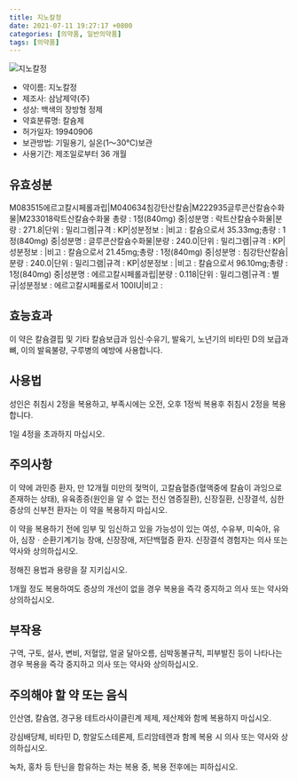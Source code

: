 ```yaml
---
title: 지노칼정
date: 2021-07-11 19:27:17 +0800
categories: [의약품, 일반의약품]
tags: [의약품]
---
```

![지노칼정](https://nedrug.mfds.go.kr/pbp/cmn/itemImageDownload/147427688264600102)

- 약이름: 지노칼정
- 제조사: 삼남제약(주)
- 성상: 백색의 장방형 정제
- 약효분류명: 칼슘제
- 허가일자: 19940906
- 보관방법: 기밀용기, 실온(1～30℃)보관
- 사용기간: 제조일로부터 36 개월
## 유효성분
M083515에르고칼시페롤과립|M040634침강탄산칼슘|M222935글루콘산칼슘수화물|M233018락트산칼슘수화물
총량 : 1정(840mg) 중|성분명 : 락트산칼슘수화물|분량 : 271.8|단위 : 밀리그램|규격 : KP|성분정보 : |비고 : 칼슘으로서 35.33mg;총량 : 1정(840mg) 중|성분명 : 글루콘산칼슘수화물|분량 : 240.0|단위 : 밀리그램|규격 : KP|성분정보 : |비고 : 칼슘으로서 21.45mg;총량 : 1정(840mg) 중|성분명 : 침강탄산칼슘|분량 : 240.0|단위 : 밀리그램|규격 : KP|성분정보 : |비고 : 칼슘으로서 96.10mg;총량 : 1정(840mg) 중|성분명 : 에르고칼시페롤과립|분량 : 0.118|단위 : 밀리그램|규격 : 별규|성분정보 : 에르고칼시페롤로서 100IU|비고 :
## 효능효과
이 약은 칼슘결핍 및 기타 칼슘보급과 임신·수유기, 발육기, 노년기의 비타민 D의 보급과 뼈, 이의 발육불량, 구루병의 예방에 사용합니다.

## 사용법
성인은 취침시 2정을 복용하고, 부족시에는 오전, 오후 1정씩 복용후 취침시 2정을 복용합니다.

1일 4정을 초과하지 마십시오.

## 주의사항
이 약에 과민증 환자, 만 12개월 미만의 젖먹이, 고칼슘혈증(혈액중에 칼슘이 과잉으로 존재하는 상태), 유육종증(원인을 알 수 없는 전신 염증질환), 신장질환, 신장결석, 심한 증상의 신부전 환자는 이 약을 복용하지 마십시오.

이 약을 복용하기 전에 임부 및 임신하고 있을 가능성이 있는 여성, 수유부, 미숙아, 유아, 심장ㆍ순환기계기능 장애, 신장장애, 저단백혈증 환자. 신장결석 경험자는 의사 또는 약사와 상의하십시오.

정해진 용법과 용량을 잘 지키십시오.

1개월 정도 복용하여도 증상의 개선이 없을 경우 복용을 즉각 중지하고 의사 또는 약사와 상의하십시오.

## 부작용
구역, 구토, 설사, 변비, 저혈압, 얼굴 달아오름, 심박동불규칙, 피부발진 등이 나타나는 경우 복용을 즉각 중지하고 의사 또는 약사와 상의하십시오.

## 주의해야 할 약 또는 음식
인산염, 칼슘염, 경구용 테트라사이클린계 제제, 제산제와 함께 복용하지 마십시오.

강심배당체, 비타민 D, 항알도스테론제, 트리암테렌과 함께 복용 시 의사 또는 약사와 상의하십시오.

녹차, 홍차 등 탄닌을 함유하는 차는 복용 중, 복용 전후에는 피하십시오.

